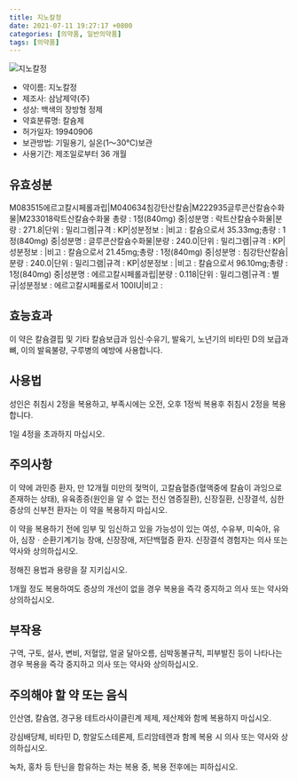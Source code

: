 ```yaml
---
title: 지노칼정
date: 2021-07-11 19:27:17 +0800
categories: [의약품, 일반의약품]
tags: [의약품]
---
```

![지노칼정](https://nedrug.mfds.go.kr/pbp/cmn/itemImageDownload/147427688264600102)

- 약이름: 지노칼정
- 제조사: 삼남제약(주)
- 성상: 백색의 장방형 정제
- 약효분류명: 칼슘제
- 허가일자: 19940906
- 보관방법: 기밀용기, 실온(1～30℃)보관
- 사용기간: 제조일로부터 36 개월
## 유효성분
M083515에르고칼시페롤과립|M040634침강탄산칼슘|M222935글루콘산칼슘수화물|M233018락트산칼슘수화물
총량 : 1정(840mg) 중|성분명 : 락트산칼슘수화물|분량 : 271.8|단위 : 밀리그램|규격 : KP|성분정보 : |비고 : 칼슘으로서 35.33mg;총량 : 1정(840mg) 중|성분명 : 글루콘산칼슘수화물|분량 : 240.0|단위 : 밀리그램|규격 : KP|성분정보 : |비고 : 칼슘으로서 21.45mg;총량 : 1정(840mg) 중|성분명 : 침강탄산칼슘|분량 : 240.0|단위 : 밀리그램|규격 : KP|성분정보 : |비고 : 칼슘으로서 96.10mg;총량 : 1정(840mg) 중|성분명 : 에르고칼시페롤과립|분량 : 0.118|단위 : 밀리그램|규격 : 별규|성분정보 : 에르고칼시페롤로서 100IU|비고 :
## 효능효과
이 약은 칼슘결핍 및 기타 칼슘보급과 임신·수유기, 발육기, 노년기의 비타민 D의 보급과 뼈, 이의 발육불량, 구루병의 예방에 사용합니다.

## 사용법
성인은 취침시 2정을 복용하고, 부족시에는 오전, 오후 1정씩 복용후 취침시 2정을 복용합니다.

1일 4정을 초과하지 마십시오.

## 주의사항
이 약에 과민증 환자, 만 12개월 미만의 젖먹이, 고칼슘혈증(혈액중에 칼슘이 과잉으로 존재하는 상태), 유육종증(원인을 알 수 없는 전신 염증질환), 신장질환, 신장결석, 심한 증상의 신부전 환자는 이 약을 복용하지 마십시오.

이 약을 복용하기 전에 임부 및 임신하고 있을 가능성이 있는 여성, 수유부, 미숙아, 유아, 심장ㆍ순환기계기능 장애, 신장장애, 저단백혈증 환자. 신장결석 경험자는 의사 또는 약사와 상의하십시오.

정해진 용법과 용량을 잘 지키십시오.

1개월 정도 복용하여도 증상의 개선이 없을 경우 복용을 즉각 중지하고 의사 또는 약사와 상의하십시오.

## 부작용
구역, 구토, 설사, 변비, 저혈압, 얼굴 달아오름, 심박동불규칙, 피부발진 등이 나타나는 경우 복용을 즉각 중지하고 의사 또는 약사와 상의하십시오.

## 주의해야 할 약 또는 음식
인산염, 칼슘염, 경구용 테트라사이클린계 제제, 제산제와 함께 복용하지 마십시오.

강심배당체, 비타민 D, 항알도스테론제, 트리암테렌과 함께 복용 시 의사 또는 약사와 상의하십시오.

녹차, 홍차 등 탄닌을 함유하는 차는 복용 중, 복용 전후에는 피하십시오.

